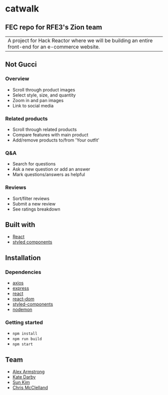 # catwalk
## FEC repo for RFE3's Zion team
<table>
<tr>
<td>
  A project for Hack Reactor where we will be building an entire front-end for an e-commerce website.
</td>
</tr>
</table>

## Not Gucci
### Overview
  - Scroll through product images
  - Select style, size, and quantity
  - Zoom in and pan images
  - Link to social media

### Related products
  - Scroll through related products
  - Compare features with main product
  - Add/remove products to/from 'Your outfit'

### Q&A
  - Search for questions
  - Ask a new question or add an answer
  - Mark questions/answers as helpful

### Reviews
  - Sort/filter reviews
  - Submit a new review
  - See ratings breakdown

## Built with

- [React](https://reactjs.org/)
- [styled components](https://styled-components.com/)

## Installation

### Dependencies

- [axios](https://www.npmjs.com/package/axios)
- [express](https://www.npmjs.com/package/express)
- [react](https://www.npmjs.com/package/react)
- [react-dom](https://www.npmjs.com/package/react-dom)
- [styled-components](https://www.npmjs.com/package/react-dom)
- [nodemon](https://www.npmjs.com/package/nodemon)

### Getting started
- `npm install`
- `npm run build`
- `npm start`

## Team

- [Alex Armstrong](https://github.com/AlexArms)
- [Kate Darby](https://github.com/kate-darby)
- [Sun Kim](https://github.com/sunkim0330)
- [Chris McClelland](https://github.com/chrimack)